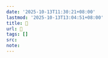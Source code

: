 ```yaml
---
date: '2025-10-13T11:30:21+08:00'
lastmod: '2025-10-13T13:04:51+08:00'
title: 󰥟
url: 󰥟
tags: []
src:
note:
---
```

